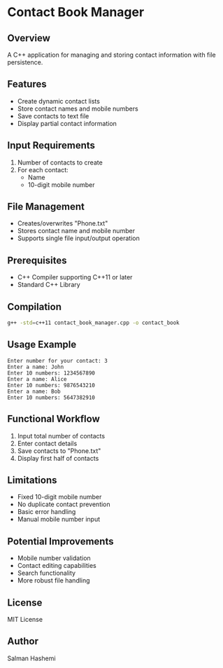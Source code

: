 # Contact Book Manager

## Overview
A C++ application for managing and storing contact information with file persistence.

## Features
- Create dynamic contact lists
- Store contact names and mobile numbers
- Save contacts to text file
- Display partial contact information

## Input Requirements
1. Number of contacts to create
2. For each contact:
   - Name
   - 10-digit mobile number

## File Management
- Creates/overwrites "Phone.txt"
- Stores contact name and mobile number
- Supports single file input/output operation

## Prerequisites
- C++ Compiler supporting C++11 or later
- Standard C++ Library

## Compilation
```bash
g++ -std=c++11 contact_book_manager.cpp -o contact_book
```

## Usage Example
```
Enter number for your contact: 3
Enter a name: John
Enter 10 numbers: 1234567890
Enter a name: Alice
Enter 10 numbers: 9876543210
Enter a name: Bob
Enter 10 numbers: 5647382910
```

## Functional Workflow
1. Input total number of contacts
2. Enter contact details
3. Save contacts to "Phone.txt"
4. Display first half of contacts

## Limitations
- Fixed 10-digit mobile number
- No duplicate contact prevention
- Basic error handling
- Manual mobile number input

## Potential Improvements
- Mobile number validation
- Contact editing capabilities
- Search functionality
- More robust file handling

## License
MIT License

## Author
Salman Hashemi

